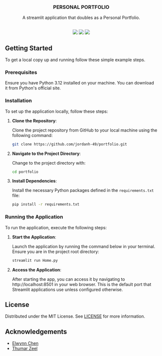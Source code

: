 <br/>
<p align="center">
  <h3 align="center">PERSONAL PORTFOLIO</h3>

  <p align="center">
    A streamlit application that doubles as a Personal Portfolio.
    <br/>
    <br/>
  </p>
</p>

<p align="center">
  <img src="https://img.shields.io/github/downloads/jordanh-49/portfolio/total">
  <img src="https://img.shields.io/github/stars/jordanh-49/portfolio?style=social">
  <img src="https://img.shields.io/github/license/jordanh-49/portfolio">
</p>

## Getting Started

To get a local copy up and running follow these simple example steps.

### Prerequisites

Ensure you have Python 3.12 installed on your machine. You can download it from Python's official site.

### Installation

To set up the application locally, follow these steps:

1. **Clone the Repository**:
   
   Clone the project repository from GitHub to your local machine using the following command:

   ```bash
   git clone https://github.com/jordanh-49/portfolio.git
   ```
3. **Navigate to the Project Directory**:

   Change to the project directory with:

   ```bash
   cd portfolio
   ```
5. **Install Dependencies**:
   
   Install the necessary Python packages defined in the `requirements.txt` file:

   ```bash
   pip install -r requirements.txt
   ```

### Running the Application

To run the application, execute the following steps:

1. **Start the Application**:
   
   Launch the application by running the command below in your terminal. Ensure you are in the project root directory:

   ```bash
   streamlit run Home.py
   ```
3. **Access the Application**:
   
   After starting the app, you can access it by navigating to http://localhost:8501 in your web browser. This is the default port that Streamlit applications use unless configured otherwise.

   
## License

Distributed under the MIT License. See [LICENSE](https://github.com/jordanh-49/portfolio/blob/main/LICENSE.md) for more information.

## Acknowledgements
* [Elwynn Chen](https://github.com/ObservedObserver/streamlit-shadcn-ui)
* [Thumar Zeel](https://www.sportspeople.com.au/](https://github.com/zeel-04/Streamlit-Portfolio)https://github.com/zeel-04/Streamlit-Portfolio)
